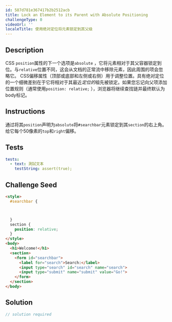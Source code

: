 ```yaml
---
id: 587d781e367417b2b2512acb
title: Lock an Element to its Parent with Absolute Positioning
challengeType: 0
videoUrl: ''
localeTitle: 使用绝对定位将元素锁定到其父级
---
```


## Description
<section id="description"> CSS <code>position</code>属性的下一个选项是<code>absolute</code> ，它将元素相对于其父容器锁定到位。与<code>relative</code>位置不同，这会从文档的正常流中移除元素，因此周围的项会忽略它。 CSS偏移属性（顶部或底部和左侧或右侧）用于调整位置。具有绝对定位的一个细微差别在于它将相对于其最近<em>定位的</em>祖先被锁定。如果您忘记向父项添加位置规则（通常使用<code>position: relative;</code> ），浏览器将继续查找链并最终默认为body标记。 </section>

## Instructions
<section id="instructions">通过将其<code>position</code>声明为<code>absolute</code>将<code>#searchbar</code>元素锁定到其<code>section</code>的右上角。给它每个50像素的<code>top</code>和<code>right</code>偏移。 </section>

## Tests
<section id='tests'>

```yml
tests:
  - text: 測試文本
    testString: assert(true);

```

</section>

## Challenge Seed
<section id='challengeSeed'>

<div id='html-seed'>

```html
<style>
  #searchbar {



  }
  section {
    position: relative;
  }
</style>
<body>
  <h1>Welcome!</h1>
  <section>
    <form id="searchbar">
      <label for="search">Search:</label>
      <input type="search" id="search" name="search">
      <input type="submit" name="submit" value="Go!">
    </form>
  </section>
</body>

```

</div>



</section>

## Solution
<section id='solution'>

```js
// solution required
```
</section>
